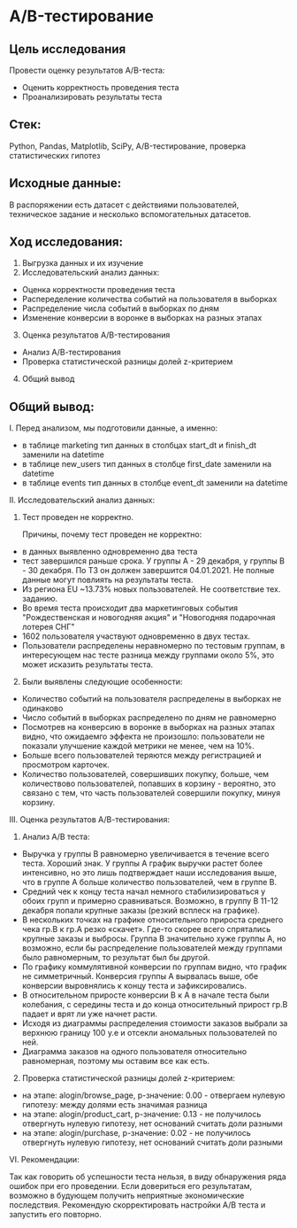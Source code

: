 # A/B-тестирование
## Цель исследования

Провести оценку результатов A/B-теста:

* Оценить корректность проведения теста
* Проанализировать результаты теста

## Стек:

Python, Pandas, Matplotlib, SciPy, A/B-тестирование, проверка статистических гипотез

## Исходные данные:

В распоряжении есть датасет с действиями пользователей, техническое задание и несколько вспомогательных датасетов.

## Ход исследования:

1. Выгрузка данных и их изучение
2. Исследовательский анализ данных:
* Оценка корректности проведения теста
* Распеределение количества событий на пользователя в выборках
* Распределение числа событий в выборках по дням
* Изменение конверсии в воронке в выборках на разных этапах
3. Оценка результатов A/B-тестирования
* Анализ А/В-тестирования
* Проверка статистической разницы долей z-критерием
4. Общий вывод

## Общий вывод:

I. Перед анализом, мы подготовили данные, а именно:
  * в таблице marketing тип данных в столбцах start_dt и finish_dt заменили на datetime
  * в таблице new_users тип данных в столбце first_date заменили на datetime
  * в таблице events тип данных в столбце event_dt заменили на datetime


II. Исследовательский анализ данных:

1. Тест проведен не корректно.

   Причины, почему тест проведен не корректно:

* в данных выявленно одновременно два теста
* тест завершился раньше срока. У группы А - 29 декабря, у группы В - 30 декабря. По ТЗ он должен завершится 04.01.2021. Не полные данные могут повлиять на результаты теста.
* Из региона EU ~13.73% новых пользователей. Не соответствие тех. заданию.
* Во время теста происходит два маркетинговых события "Рождественская и новогодняя акция" и "Новогодняя подарочная лотерея СНГ"
* 1602 пользователя участвуют одновременно в двух тестах.
* Пользователи распределены неравномерно по тестовым группам, в интересующем нас тесте разница между группами около 5%, это может исказить результаты теста.


2. Были выявлены следующие особенности:

* Количество событий на пользователя распределены в выборках не одинаково
* Число событий в выборках распределено по дням не равномерно
* Посмотрев на конверсию в воронке в выборках на разных этапах видно, что ожидаемго эффекта не произошло: пользователи не показали улучшение каждой метрики не менее, чем на 10%.
* Больше всего пользователей теряются между регистрацией и просмотром карточек.
* Количество пользователей, совершивших покупку, больше, чем количествово пользователей, попавших в корзину - вероятно, это связано с тем, что часть пользователей совершили покупку, минуя корзину.

III. Оценка результатов А/В-тестирования:
1. Анализ А/В теста:
* Выручка у группы В равномерно увеличивается в течение всего теста. Хороший знак. У группы А график выручки растет более интенсивно, но это лишь подтверждает наши исследования выше, что в группе А больше количество пользователей, чем в группе В.
* Средний чек к концу теста начал немного стабилизироваться у обоих групп и примерно сравниваться. Возможно, в группу B 11-12 декабря попали крупные заказы (резкий всплеск на графике).
* В нескольких точках на графике относительного прироста среднего чека гр.В к гр.А резко «скачет». Где-то скорее всего спрятались крупные заказы и выбросы. Группа В значительно хуже группы А, но возможно, если бы распределение пользователей между группами было равномерным, то результат был бы другой.
* По графику коммулятивной конверсии по группам видно, что график не симметричный. Конверсия группы А вырвалась выше, обе конверсии выровнялись к концу теста и зафиксировались.
* В относительном приросте конверсии В к А в начале теста были колебания, с середины теста и до конца относительный прирост гр.В падает и врят ли уже начнет расти.
* Исходя из диаграммы распределения стоимости заказов выбрали за верхнюю границу 100 у.е и отсекли аномальных пользователей по ней.
* Диаграмма заказов на одного пользователя относительно равномерная, поэтому мы оставим все как есть.

2. Проверка статистической разницы долей z-критерием:

* на этапе: alogin/browse_page, p-значение: 0.00 - отвергаем нулевую гипотезу: между долями есть значимая разница
* на этапе: alogin/product_cart, p-значение: 0.13 - не получилось отвергнуть нулевую гипотезу, нет оснований считать доли разными
* на этапе: alogin/purchase, p-значение: 0.02 - не получилось отвергнуть нулевую гипотезу, нет оснований считать доли разными


VI. Рекомендации:

Так как говорить об успешности теста нельзя, в виду обнаружения ряда ошибок при его проведении. Если довериться его результатам, возможно в будующем получить неприятные экономические последствия. Рекомендую скорректировать настройки A/B теста и запустить его повторно.
